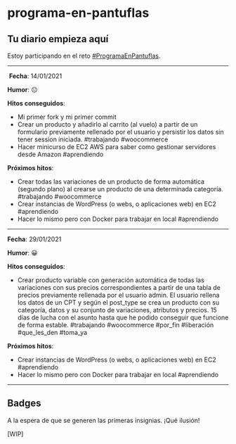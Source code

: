 # programa-en-pantuflas

## **Tu diario empieza aquí**

Estoy participando en el reto [#ProgramaEnPantuflas](https://github.com/delineas/reto-programa-en-pantuflas).

---
​
**Fecha**: 14/01/2021

**Humor**: 😐

**Hitos conseguidos**:

- Mi primer fork y mi primer commit
- Crear un producto y añadirlo al carrito (al vuelo) a partir de un formulario previamente rellenado por el usuario y persistir los datos sin tener session iniciada. #trabajando #woocommerce
- Hacer minicurso de EC2 AWS para saber como gestionar servidores desde Amazon #aprendiendo

**Próximos hitos**:

- Crear todas las variaciones de un producto de forma automática (segundo plano) al crearse un producto de una determinada categoría. #trabajando #woocommerce
- Crear instancias de WordPress (o webs, o aplicaciones web) en EC2 #aprendiendo
- Hacer lo mismo pero con Docker para trabajar en local #aprendiendo

---
**Fecha**: 29/01/2021

**Humor**: 😀

**Hitos conseguidos**:

- Crear producto variable con generación automática de todas las variaciones con sus precios correspondientes a partir de una tabla de precios previamente rellenada por el usuario admin. El usuario rellena los datos de un CPT y según el post_type se crea un producto con su categoría, datos y su conjunto de variaciones, atributos y precios. 15 días de lucha con el asunto hasta que he podido conseguir que funcione de forma estable. #trabajando #woocommerce #por_fin #liberación #que_les_den #toma_ya


**Próximos hitos**:

- Crear instancias de WordPress (o webs, o aplicaciones web) en EC2 #aprendiendo
- Hacer lo mismo pero con Docker para trabajar en local #aprendiendo

---

## **Badges**

A la espera de que se generen las primeras insignias. ¡Qué ilusión!

\[WIP\]
